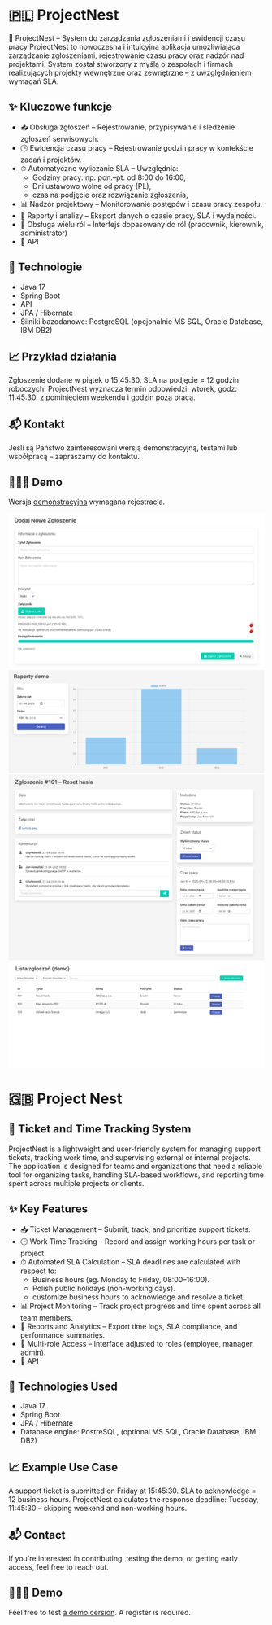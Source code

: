# 🇵🇱 ProjectNest
📌 ProjectNest – System do zarządzania zgłoszeniami i ewidencji czasu pracy
ProjectNest to nowoczesna i intuicyjna aplikacja umożliwiająca zarządzanie zgłoszeniami, rejestrowanie czasu pracy oraz nadzór nad projektami. System został stworzony z myślą o zespołach i firmach realizujących projekty wewnętrzne oraz zewnętrzne – z uwzględnieniem wymagań SLA.

## ✨ Kluczowe funkcje
- 📥 Obsługa zgłoszeń – Rejestrowanie, przypisywanie i śledzenie zgłoszeń serwisowych.
- 🕒 Ewidencja czasu pracy – Rejestrowanie godzin pracy w kontekście zadań i projektów.
- ⏱ Automatyczne wyliczanie SLA – Uwzględnia:
    - Godziny pracy: np. pon.–pt. od 8:00 do 16:00,
    - Dni ustawowo wolne od pracy (PL),
    - czas na podjęcie oraz rozwiązanie zgłoszenia,
- 📊 Nadzór projektowy – Monitorowanie postępów i czasu pracy zespołu.
- 📅 Raporty i analizy – Eksport danych o czasie pracy, SLA i wydajności.
- 🤝 Obsługa wielu ról – Interfejs dopasowany do ról (pracownik, kierownik, administrator)
- 🔌 API
## 🔧 Technologie
- Java 17
- Spring Boot
- API
- JPA / Hibernate
- Silniki bazodanowe: PostgreSQL (opcjonalnie MS SQL, Oracle Database, IBM DB2)

## 📈 Przykład działania
Zgłoszenie dodane w piątek o 15:45:30.
SLA na podjęcie = 12 godzin roboczych.
ProjectNest wyznacza termin odpowiedzi: wtorek, godz. 11:45:30, z pominięciem weekendu i godzin poza pracą.

## 📬 Kontakt
Jeśli są Państwo zainteresowani wersją demonstracyjną, testami lub współpracą – zapraszamy do kontaktu.

## 👨🏻‍💻 Demo
Wersja [demonstracyjna](https://erp.itsystems.com.pl/) wymagana rejestracja.

![add ticket](img/add_ticket.png)
![dashbord](img/reports_dashboard.png)
![ticket detail](img/ticket_detail.png)
![ticket list](img/tickets_list.png)

# 🇬🇧 Project Nest

## 📌 Ticket and Time Tracking System
ProjectNest is a lightweight and user-friendly system for managing support tickets, tracking work time, and supervising external or internal projects. The application is designed for teams and organizations that need a reliable tool for organizing tasks, handling SLA-based workflows, and reporting time spent across multiple projects or clients.

## ✨ Key Features
- 📥 Ticket Management – Submit, track, and prioritize support tickets.
- 🕒 Work Time Tracking – Record and assign working hours per task or project.
- ⏱ Automated SLA Calculation – SLA deadlines are calculated with respect to:
  - Business hours (eg. Monday to Friday, 08:00–16:00).
  - Polish public holidays (non-working days).
  - customize business hours to acknowledge and resolve a ticket.
- 📊 Project Monitoring – Track project progress and time spent across all team members.
- 📅 Reports and Analytics – Export time logs, SLA compliance, and performance summaries.
- 🤝 Multi-role Access – Interface adjusted to roles (employee, manager, admin).
- 🔌 API

## 🔧 Technologies Used
- Java 17
- Spring Boot
- JPA / Hibernate
- Database engine: PostreSQL, (optional MS SQL, Oracle Database, IBM DB2)

## 📈 Example Use Case
A support ticket is submitted on Friday at 15:45:30.
SLA to acknowledge = 12 business hours.
ProjectNest calculates the response deadline: Tuesday, 11:45:30 – skipping weekend and non-working hours.

## 📬 Contact
If you're interested in contributing, testing the demo, or getting early access, feel free to reach out.

## 👨🏻‍💻 Demo
Feel free to test [a demo cersion](https://erp.itsystems.com.pl). A register is required.

